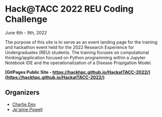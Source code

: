 # Hack@TACC 2022 REU Coding Challenge
June 6th - 9th, 2022 

The purpose of this site is to serve as an event landing page for the training and hackathon event held for the 2022 Research Experience for Undergraduates (REU) students. The training focuses on computational thinking/application focused on Python programming within a Jupyter Notebook IDE and the operationalization of a Disease Propigation Model. 

**[GitPages Public Site - https://hackhpc.github.io/HackatTACC-2022/](https://hackhpc.github.io/HackatTACC-2022/)** 

## Organizers
* [Charlie Dey](https://www.linkedin.com/in/charlie-dey-0031317a/)
* [Je'aime Powell](https://www.linkedin.com/in/jeaimehp/)

